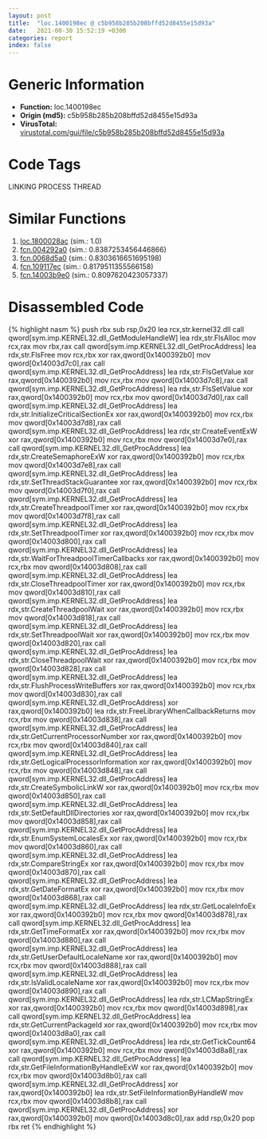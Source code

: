 ```yaml
---
layout: post
title:  "loc.1400198ec @ c5b958b285b208bffd52d8455e15d93a"
date:   2021-08-30 15:52:19 +0300
categories: report
index: false
---
```


# Generic Information
- **Function:** loc.1400198ec
- **Origin (md5):** c5b958b285b208bffd52d8455e15d93a
- **VirusTotal:** [virustotal.com/gui/file/c5b958b285b208bffd52d8455e15d93a][virustotal_ref]

# Code Tags
<span class="tag" id="LINKING">LINKING</span>
<span class="tag" id="PROCESS">PROCESS</span>
<span class="tag" id="THREAD">THREAD</span>


# Similar Functions

1. [loc.1800028ac][similar_1_ref] (sim.: 1.0)
2. [fcn.004292a0][similar_2_ref] (sim.: 0.8387253456446866)
3. [fcn.0068d5a0][similar_3_ref] (sim.: 0.8303616651695198)
4. [fcn.109117ec][similar_4_ref] (sim.: 0.8179511355566158)
5. [fcn.14003b9e0][similar_5_ref] (sim.: 0.8097620423057337)


# Disassembled Code

{% highlight nasm %}
push rbx
sub rsp,0x20
lea rcx,str.kernel32.dll
call qword[sym.imp.KERNEL32.dll_GetModuleHandleW]
lea rdx,str.FlsAlloc
mov rcx,rax
mov rbx,rax
call qword[sym.imp.KERNEL32.dll_GetProcAddress]
lea rdx,str.FlsFree
mov rcx,rbx
xor rax,qword[0x1400392b0]
mov qword[0x14003d7c0],rax
call qword[sym.imp.KERNEL32.dll_GetProcAddress]
lea rdx,str.FlsGetValue
xor rax,qword[0x1400392b0]
mov rcx,rbx
mov qword[0x14003d7c8],rax
call qword[sym.imp.KERNEL32.dll_GetProcAddress]
lea rdx,str.FlsSetValue
xor rax,qword[0x1400392b0]
mov rcx,rbx
mov qword[0x14003d7d0],rax
call qword[sym.imp.KERNEL32.dll_GetProcAddress]
lea rdx,str.InitializeCriticalSectionEx
xor rax,qword[0x1400392b0]
mov rcx,rbx
mov qword[0x14003d7d8],rax
call qword[sym.imp.KERNEL32.dll_GetProcAddress]
lea rdx,str.CreateEventExW
xor rax,qword[0x1400392b0]
mov rcx,rbx
mov qword[0x14003d7e0],rax
call qword[sym.imp.KERNEL32.dll_GetProcAddress]
lea rdx,str.CreateSemaphoreExW
xor rax,qword[0x1400392b0]
mov rcx,rbx
mov qword[0x14003d7e8],rax
call qword[sym.imp.KERNEL32.dll_GetProcAddress]
lea rdx,str.SetThreadStackGuarantee
xor rax,qword[0x1400392b0]
mov rcx,rbx
mov qword[0x14003d7f0],rax
call qword[sym.imp.KERNEL32.dll_GetProcAddress]
lea rdx,str.CreateThreadpoolTimer
xor rax,qword[0x1400392b0]
mov rcx,rbx
mov qword[0x14003d7f8],rax
call qword[sym.imp.KERNEL32.dll_GetProcAddress]
lea rdx,str.SetThreadpoolTimer
xor rax,qword[0x1400392b0]
mov rcx,rbx
mov qword[0x14003d800],rax
call qword[sym.imp.KERNEL32.dll_GetProcAddress]
lea rdx,str.WaitForThreadpoolTimerCallbacks
xor rax,qword[0x1400392b0]
mov rcx,rbx
mov qword[0x14003d808],rax
call qword[sym.imp.KERNEL32.dll_GetProcAddress]
lea rdx,str.CloseThreadpoolTimer
xor rax,qword[0x1400392b0]
mov rcx,rbx
mov qword[0x14003d810],rax
call qword[sym.imp.KERNEL32.dll_GetProcAddress]
lea rdx,str.CreateThreadpoolWait
xor rax,qword[0x1400392b0]
mov rcx,rbx
mov qword[0x14003d818],rax
call qword[sym.imp.KERNEL32.dll_GetProcAddress]
lea rdx,str.SetThreadpoolWait
xor rax,qword[0x1400392b0]
mov rcx,rbx
mov qword[0x14003d820],rax
call qword[sym.imp.KERNEL32.dll_GetProcAddress]
lea rdx,str.CloseThreadpoolWait
xor rax,qword[0x1400392b0]
mov rcx,rbx
mov qword[0x14003d828],rax
call qword[sym.imp.KERNEL32.dll_GetProcAddress]
lea rdx,str.FlushProcessWriteBuffers
xor rax,qword[0x1400392b0]
mov rcx,rbx
mov qword[0x14003d830],rax
call qword[sym.imp.KERNEL32.dll_GetProcAddress]
xor rax,qword[0x1400392b0]
lea rdx,str.FreeLibraryWhenCallbackReturns
mov rcx,rbx
mov qword[0x14003d838],rax
call qword[sym.imp.KERNEL32.dll_GetProcAddress]
lea rdx,str.GetCurrentProcessorNumber
xor rax,qword[0x1400392b0]
mov rcx,rbx
mov qword[0x14003d840],rax
call qword[sym.imp.KERNEL32.dll_GetProcAddress]
lea rdx,str.GetLogicalProcessorInformation
xor rax,qword[0x1400392b0]
mov rcx,rbx
mov qword[0x14003d848],rax
call qword[sym.imp.KERNEL32.dll_GetProcAddress]
lea rdx,str.CreateSymbolicLinkW
xor rax,qword[0x1400392b0]
mov rcx,rbx
mov qword[0x14003d850],rax
call qword[sym.imp.KERNEL32.dll_GetProcAddress]
lea rdx,str.SetDefaultDllDirectories
xor rax,qword[0x1400392b0]
mov rcx,rbx
mov qword[0x14003d858],rax
call qword[sym.imp.KERNEL32.dll_GetProcAddress]
lea rdx,str.EnumSystemLocalesEx
xor rax,qword[0x1400392b0]
mov rcx,rbx
mov qword[0x14003d860],rax
call qword[sym.imp.KERNEL32.dll_GetProcAddress]
lea rdx,str.CompareStringEx
xor rax,qword[0x1400392b0]
mov rcx,rbx
mov qword[0x14003d870],rax
call qword[sym.imp.KERNEL32.dll_GetProcAddress]
lea rdx,str.GetDateFormatEx
xor rax,qword[0x1400392b0]
mov rcx,rbx
mov qword[0x14003d868],rax
call qword[sym.imp.KERNEL32.dll_GetProcAddress]
lea rdx,str.GetLocaleInfoEx
xor rax,qword[0x1400392b0]
mov rcx,rbx
mov qword[0x14003d878],rax
call qword[sym.imp.KERNEL32.dll_GetProcAddress]
lea rdx,str.GetTimeFormatEx
xor rax,qword[0x1400392b0]
mov rcx,rbx
mov qword[0x14003d880],rax
call qword[sym.imp.KERNEL32.dll_GetProcAddress]
lea rdx,str.GetUserDefaultLocaleName
xor rax,qword[0x1400392b0]
mov rcx,rbx
mov qword[0x14003d888],rax
call qword[sym.imp.KERNEL32.dll_GetProcAddress]
lea rdx,str.IsValidLocaleName
xor rax,qword[0x1400392b0]
mov rcx,rbx
mov qword[0x14003d890],rax
call qword[sym.imp.KERNEL32.dll_GetProcAddress]
lea rdx,str.LCMapStringEx
xor rax,qword[0x1400392b0]
mov rcx,rbx
mov qword[0x14003d898],rax
call qword[sym.imp.KERNEL32.dll_GetProcAddress]
lea rdx,str.GetCurrentPackageId
xor rax,qword[0x1400392b0]
mov rcx,rbx
mov qword[0x14003d8a0],rax
call qword[sym.imp.KERNEL32.dll_GetProcAddress]
lea rdx,str.GetTickCount64
xor rax,qword[0x1400392b0]
mov rcx,rbx
mov qword[0x14003d8a8],rax
call qword[sym.imp.KERNEL32.dll_GetProcAddress]
lea rdx,str.GetFileInformationByHandleExW
xor rax,qword[0x1400392b0]
mov rcx,rbx
mov qword[0x14003d8b0],rax
call qword[sym.imp.KERNEL32.dll_GetProcAddress]
xor rax,qword[0x1400392b0]
lea rdx,str.SetFileInformationByHandleW
mov rcx,rbx
mov qword[0x14003d8b8],rax
call qword[sym.imp.KERNEL32.dll_GetProcAddress]
xor rax,qword[0x1400392b0]
mov qword[0x14003d8c0],rax
add rsp,0x20
pop rbx
ret
{% endhighlight %}


[similar_1_ref]: /report/loc.1800028ac@7dc44f7522d53d03c7b1f4335f6d2a15
[similar_2_ref]: /report/fcn.004292a0@38d41d729f8f30faf0dd96f0c7acba4b
[similar_3_ref]: /report/fcn.0068d5a0@c92f0480e2fbc88393d2c65c08a235e0
[similar_4_ref]: /report/fcn.109117ec@89dc67d2f980e8488f97b1bf8cb24258
[similar_5_ref]: /report/fcn.14003b9e0@3bee9e0608c478ffce0d10559aae732b
[virustotal_ref]: https://www.virustotal.com/gui/file/c5b958b285b208bffd52d8455e15d93a